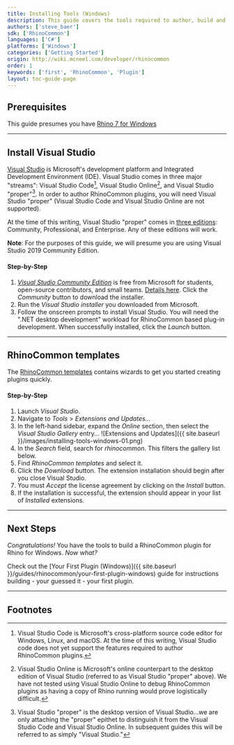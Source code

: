 ```yaml
---
title: Installing Tools (Windows)
description: This guide covers the tools required to author, build and debug Rhino plugins on Windows.
authors: ['steve_baer']
sdk: ['RhinoCommon']
languages: ['C#']
platforms: ['Windows']
categories: ['Getting Started']
origin: http://wiki.mcneel.com/developer/rhinocommon
order: 1
keywords: ['first', 'RhinoCommon', 'Plugin']
layout: toc-guide-page
---
```



## Prerequisites

This guide presumes you have [Rhino 7 for Windows](http://www.rhino3d.com/download)

---

## Install Visual Studio

[Visual Studio](https://www.visualstudio.com/en-us/visual-studio-homepage-vs.aspx) is Microsoft's development platform and Integrated Development Environment (IDE).  Visual Studio comes in three major "streams": Visual Studio Code[^1], Visual Studio Online[^2], and Visual Studio "proper"[^3].  In order to author RhinoCommon plugins, you will need Visual Studio "proper" (Visual Studio Code and Visual Studio Online are not supported).

At the time of this writing, Visual Studio "proper" comes in [three editions](https://www.visualstudio.com/vs-2015-product-editions): Community, Professional, and Enterprise.  Any of these editions will work.

**Note**: For the purposes of this guide, we will presume you are using Visual Studio 2019 Community Edition.

#### Step-by-Step

1. *[Visual Studio Community Edition](https://visualstudio.microsoft.com/vs/)* is free from Microsoft for students, open-source contributors, and small teams. [Details here](https://www.visualstudio.com/en-us/support/legal/mt171547).  Click the *Community* button to download the installer.
1. Run the *Visual Studio installer* you downloaded from Microsoft.
1. Follow the onscreen prompts to install Visual Studio.  You will need the ".NET desktop development" workload for RhinoCommon based plug-in development. When successfully installed, click the *Launch* button.

---

## RhinoCommon templates

The [RhinoCommon templates](https://marketplace.visualstudio.com/items?itemName=McNeel.Rhino7Templates) contains wizards to get you started creating plugins quickly.

#### Step-by-Step

1. Launch *Visual Studio*.
1. Navigate to *Tools* > *Extensions and Updates...*
1. In the left-hand sidebar, expand the *Online* section, then select the *Visual Studio Gallery* entry...
![Extensions and Updates]({{ site.baseurl }}/images/installing-tools-windows-01.png)
1. In the *Search* field, search for *rhinocommon*.  This filters the gallery list below.
1. Find *RhinoCommon templates* and select it.
1. Click the *Download* button.  The extension installation should begin after you close Visual Studio.
1. You must *Accept* the license agreement by clicking on the *Install* button.
1. If the installation is successful, the extension should appear in your list of *Installed* extensions.

---

## Next Steps

*Congratulations!*  You have the tools to build a RhinoCommon plugin for Rhino for Windows.  *Now what?*

Check out the [Your First Plugin (Windows)]({{ site.baseurl }}/guides/rhinocommon/your-first-plugin-windows) guide for instructions building - your guessed it - your first plugin.

---

## Footnotes

[^1]: Visual Studio Code is Microsoft's cross-platform source code editor for Windows, Linux, and macOS.  At the time of this writing, Visual Studio code does not yet support the features required to author RhinoCommon plugins.

[^2]: Visual Studio Online is Microsoft's online counterpart to the desktop edition of Visual Studio (referred to as Visual Studio "proper" above).  We have not tested using Visual Studio Online to debug RhinoCommon plugins as having a copy of Rhino running would prove logistically difficult.

[^3]: Visual Studio "proper" is the desktop version of Visual Studio...we are only attaching the "proper" epithet to distinguish it from the Visual Studio Code and Visual Studio Online.  In subsequent guides this will be referred to as simply "Visual Studio."
